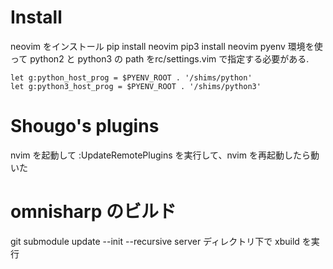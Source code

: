 # Install
neovim をインストール
pip install neovim
pip3 install neovim
pyenv 環境を使って python2 と python3 の path をrc/settings.vim で指定する必要がある.

```vim
let g:python_host_prog = $PYENV_ROOT . '/shims/python'
let g:python3_host_prog = $PYENV_ROOT . '/shims/python3'
```

# Shougo's plugins
nvim を起動して
:UpdateRemotePlugins
を実行して、nvim を再起動したら動いた

# omnisharp のビルド
git submodule update --init --recursive
server ディレクトリ下で xbuild を実行
